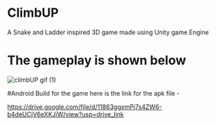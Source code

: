 # ClimbUP
 A Snake and Ladder inspired 3D game made using Unity game Engine 
# The gameplay is shown below 
![climbUP gif (1)](https://github.com/CodeSmith7/ClimbUP/assets/138781677/525810d7-0aba-420c-9f73-567338d753f0)

#Android Build for the game
here is the link for the apk file -

https://drive.google.com/file/d/11863ggxmPj7s4ZW6-b4deUCjV6eXKJiW/view?usp=drive_link
